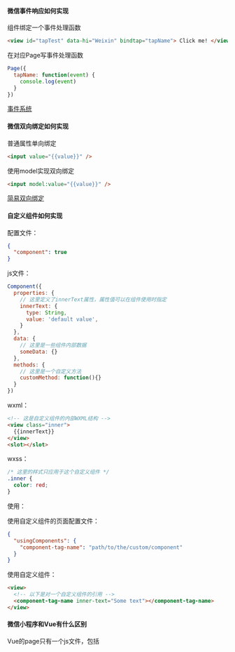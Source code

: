 #### 微信事件响应如何实现

组件绑定一个事件处理函数

```html
<view id="tapTest" data-hi="Weixin" bindtap="tapName"> Click me! </view>
```

在对应Page写事件处理函数

```javascript
Page({
  tapName: function(event) {
    console.log(event)
  }
})
```

[事件系统](https://developers.weixin.qq.com/miniprogram/dev/framework/view/wxml/event.html)

#### 微信双向绑定如何实现

普通属性单向绑定

```html
<input value="{{value}}" />
```

使用model实现双向绑定

```html
<input model:value="{{value}}" />
```

[简易双向绑定](https://developers.weixin.qq.com/miniprogram/dev/framework/view/two-way-bindings.html)

#### 自定义组件如何实现

配置文件：

```json
{
  "component": true
}
```

js文件：

```js
Component({
  properties: {
    // 这里定义了innerText属性，属性值可以在组件使用时指定
    innerText: {
      type: String,
      value: 'default value',
    }
  },
  data: {
    // 这里是一些组件内部数据
    someData: {}
  },
  methods: {
    // 这里是一个自定义方法
    customMethod: function(){}
  }
})
```

wxml：

```html
<!-- 这是自定义组件的内部WXML结构 -->
<view class="inner">
  {{innerText}}
</view>
<slot></slot>
```

wxss：

```css
/* 这里的样式只应用于这个自定义组件 */
.inner {
  color: red;
}
```

使用：

使用自定义组件的页面配置文件：

```json
{
  "usingComponents": {
    "component-tag-name": "path/to/the/custom/component"
  }
}
```

使用自定义组件：

```html
<view>
  <!-- 以下是对一个自定义组件的引用 -->
  <component-tag-name inner-text="Some text"></component-tag-name>
</view>
```

#### 微信小程序和Vue有什么区别

Vue的page只有一个js文件，包括<Template>、<script>、

微信小程序的page有四个文件，wxml,wxss,js,json